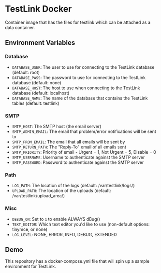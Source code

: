 # TestLink Docker

Container image that has the files for testlink which can be attached as a data container.

## Environment Variables

### Database

* `DATABASE_USER`: The user to use for connecting to the TestLink database (default: root)
* `DATABASE_PASS`: The password to use for connecting to the TestLink database (default: none)
* `DATABASE_HOST`: The host to use when connecting to the TestLink database (default: localhost)
* `DATABASE_NAME`: The name of the database that contains the TestLink tables (default: testlink)

### SMTP

* `SMTP_HOST`: The SMTP host (the email server)
* `SMTP_ADMIN_EMAIL`: The email that problem/error notifications will be sent to
* `SMTP_FROM_EMAIL`: The email that all emails will be sent by
* `SMTP_RETURN_PATH`: The "Reply-To" email of all emails sent
* `SMTP_PRIORITY`: Priority of email - Urgent = 1, Not Urgent = 5, Disable = 0
* `SMTP_USERNAME`: Username to authenticate against the SMTP server
* `SMTP_PASSWORD`: Password to authenticate against the SMTP server

### Path

* `LOG_PATH`: The location of the logs (default: /var/testlink/logs/)
* `UPLOAD_PATH`: The location of the uploads (default: /var/testlink/upload_area/)

### Misc

* `DEBUG_ON`: Set to `1` to enable ALWAYS dBug()
* `TEXT_EDITOR`: Which text editor you'd like to use (non-default options: tinymce, or none)
* `LOG_LEVEL`: NONE, ERROR, INFO, DEBUG, EXTENDED

## Demo
This repository has a docker-compose.yml file that will spin up a sample environment for TestLink.